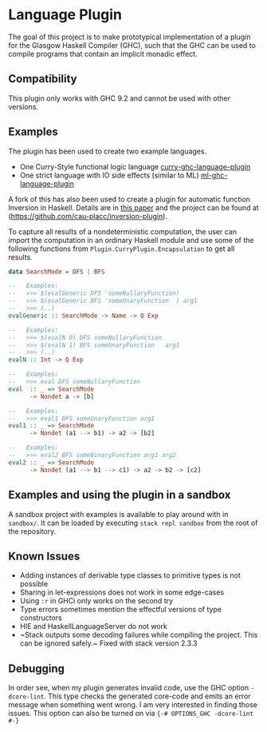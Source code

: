 # Language Plugin

The goal of this project is to make prototypical implementation of a plugin
for the Glasgow Haskell Compiler (GHC),
such that the GHC can be used to compile programs that contain an implicit monadic effect.

## Compatibility

This plugin only works with GHC 9.2 and cannot be used with other versions.

## Examples
The plugin has been used to create two example languages.
- One Curry-Style functional logic language [curry-ghc-language-plugin](https://github.com/cau-placc/curry-ghc-language-plugin)
- One strict language with IO side effects (similar to ML) [ml-ghc-language-plugin](https://github.com/cau-placc/ml-ghc-language-plugin)

A fork of this has also been used to create a plugin for automatic function Inversion in Haskell. 
Details are in [this paper](https://dl.acm.org/doi/10.1145/3471874.3472982) and the project can be found at (https://github.com/cau-placc/inversion-plugin).

To capture all results of a nondeterministic computation, the user can import the computation in an ordinary Haskell module and use some of the following functions from `Plugin.CurryPlugin.Encapsulation` to get all results.

```haskell
data SearchMode = DFS | BFS

--   Examples:
--   >>> $(evalGeneric DFS 'someNullaryFunction)
--   >>> $(evalGeneric BFS 'someUnaryFunction  ) arg1
--   >>> (..)
evalGeneric :: SearchMode -> Name -> Q Exp

--   Examples:
--   >>> $(evalN 0) DFS someNullaryFunction
--   >>> $(evalN 1) BFS someUnaryFunction   arg1
--   >>> (..)
evalN :: Int -> Q Exp

--   Examples:
--   >>> eval DFS someNullaryFunction
eval  :: _ => SearchMode
      -> Nondet a -> [b]

--   Examples:
--   >>> eval1 BFS someUnaryFunction arg1
eval1 :: _ => SearchMode
      -> Nondet (a1 --> b1) -> a2 -> [b2]

--   Examples:
--   >>> eval2 BFS someBinaryFunction arg1 arg2
eval2 :: _ => SearchMode
      -> Nondet (a1 --> b1 --> c1) -> a2 -> b2 -> [c2]
```

## Examples and using the plugin in a sandbox

A sandbox project with examples is available to play around with in `sandbox/`. It can be loaded by executing `stack repl sandbox` from the root of the repository.

## Known Issues

 - Adding instances of derivable type classes to primitive types is not possible
 - Sharing in let-expressions does not work in some edge-cases
 - Using `:r` in GHCi only works on the second try
 - Type errors sometimes mention the effectful versions of type constructors
 - HIE and HaskellLanguageServer do not work  
 - ~Stack outputs some decoding failures while compiling the project. This can be ignored safely.~ Fixed with stack version 2.3.3

## Debugging

In order see, when my plugin generates invalid code, use the GHC option `-dcore-lint`. This type checks the generated core-code and emits an error message when something went wrong. I am very interested in finding those issues.
This option can also be turned on via `{-# OPTIONS_GHC -dcore-lint #-}`
